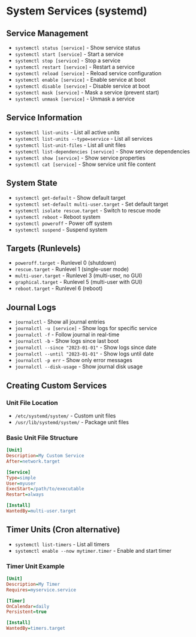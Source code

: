 # System Services (systemd)

## Service Management
- `systemctl status [service]` - Show service status
- `systemctl start [service]` - Start a service
- `systemctl stop [service]` - Stop a service
- `systemctl restart [service]` - Restart a service
- `systemctl reload [service]` - Reload service configuration
- `systemctl enable [service]` - Enable service at boot
- `systemctl disable [service]` - Disable service at boot
- `systemctl mask [service]` - Mask a service (prevent start)
- `systemctl unmask [service]` - Unmask a service

## Service Information
- `systemctl list-units` - List all active units
- `systemctl list-units --type=service` - List all services
- `systemctl list-unit-files` - List all unit files
- `systemctl list-dependencies [service]` - Show service dependencies
- `systemctl show [service]` - Show service properties
- `systemctl cat [service]` - Show service unit file content

## System State
- `systemctl get-default` - Show default target
- `systemctl set-default multi-user.target` - Set default target
- `systemctl isolate rescue.target` - Switch to rescue mode
- `systemctl reboot` - Reboot system
- `systemctl poweroff` - Power off system
- `systemctl suspend` - Suspend system

## Targets (Runlevels)
- `poweroff.target` - Runlevel 0 (shutdown)
- `rescue.target` - Runlevel 1 (single-user mode)
- `multi-user.target` - Runlevel 3 (multi-user, no GUI)
- `graphical.target` - Runlevel 5 (multi-user with GUI)
- `reboot.target` - Runlevel 6 (reboot)

## Journal Logs
- `journalctl` - Show all journal entries
- `journalctl -u [service]` - Show logs for specific service
- `journalctl -f` - Follow journal in real-time
- `journalctl -b` - Show logs since last boot
- `journalctl --since "2023-01-01"` - Show logs since date
- `journalctl --until "2023-01-01"` - Show logs until date
- `journalctl -p err` - Show only error messages
- `journalctl --disk-usage` - Show journal disk usage

## Creating Custom Services
### Unit File Location
- `/etc/systemd/system/` - Custom unit files
- `/usr/lib/systemd/system/` - Package unit files

### Basic Unit File Structure
```ini
[Unit]
Description=My Custom Service
After=network.target

[Service]
Type=simple
User=myuser
ExecStart=/path/to/executable
Restart=always

[Install]
WantedBy=multi-user.target
```

## Timer Units (Cron alternative)
- `systemctl list-timers` - List all timers
- `systemctl enable --now mytimer.timer` - Enable and start timer

### Timer Unit Example
```ini
[Unit]
Description=My Timer
Requires=myservice.service

[Timer]
OnCalendar=daily
Persistent=true

[Install]
WantedBy=timers.target
```
